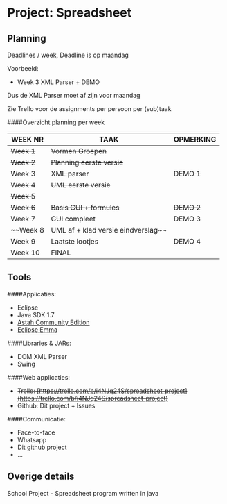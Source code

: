 Project: Spreadsheet
====================


Planning
--------

Deadlines / week, Deadline is op maandag

Voorbeeld: 
* Week 3 XML Parser + DEMO

Dus de XML Parser moet af zijn voor maandag

Zie Trello voor de assignments per persoon per (sub)taak

####Overzicht planning per week 

| WEEK NR | TAAK                             | OPMERKING |
|---------|----------------------------------|-----------|
| ~~Week 1~~  | ~~Vormen Groepen~~                   |           |
| ~~Week 2~~  | ~~Planning eerste versie~~           |           |
| ~~Week 3~~  | ~~XML parser~~                      | ~~DEMO 1~~    |
| ~~Week 4~~  | ~~UML eerste versie~~                |           |
| ~~Week 5~~  |                                  |           |
| ~~Week 6~~  | ~~Basis GUI + formules~~             | ~~DEMO 2~~    |
| ~~Week 7~~  | ~~GUI compleet~~                     | ~~DEMO 3~~    |
| ~~Week 8  | UML af + klad versie eindverslag~~ |           |
| Week 9  | Laatste lootjes                  | DEMO 4    |
| Week 10 | FINAL                            |           |



Tools
-----

####Applicaties:
* Eclipse
* Java SDK 1.7
* [Astah Community Edition](http://astah.net/editions/community)
* [Eclipse Emma](http://www.eclemma.org/installation.html)


####Libraries & JARs:
* DOM XML Parser
* Swing



####Web applicaties:
* ~~Trello: [https://trello.com/b/i4NJq24S/spreadsheet-project](https://trello.com/b/i4NJq24S/spreadsheet-project)~~
* Github: Dit project + Issues

####Communicatie:
* Face-to-face
* Whatsapp
* Dit github project
* ...


Overige details
---------------


School Project - Spreadsheet program written in java
